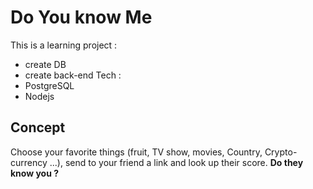 # Do You know Me
This is a learning project :
* create DB
* create back-end
Tech :
* PostgreSQL
* Nodejs

## Concept
Choose your favorite things (fruit, TV show, movies, Country, Crypto-currency ...), send to your friend a link and look up their score. 
**Do they know you ?**